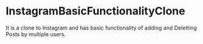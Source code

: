 # InstagramBasicFunctionalityClone
It is a clone to Instagram and has basic functionality of adding and Deletting Posts by multiple users.
